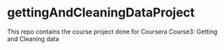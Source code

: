 gettingAndCleaningDataProject
=============================

This repo contains the course project done for Coursera Course3: Getting and Cleaning data
